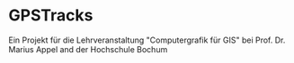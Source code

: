 # GPSTracks
Ein Projekt für die Lehrveranstaltung "Computergrafik für GIS" bei Prof. Dr. Marius Appel and der Hochschule Bochum
